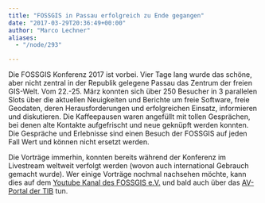```yaml
---
title: "FOSSGIS in Passau erfolgreich zu Ende gegangen"
date: "2017-03-29T20:36:49+00:00"
author: "Marco Lechner"
aliases:
  - "/node/293"

---
```


<p>Die FOSSGIS Konferenz 2017 ist vorbei. Vier Tage lang wurde das schöne, aber nicht zentral in der Republik gelegene Passau das Zentrum der freien GIS-Welt. Vom 22.-25. März konnten sich über 250 Besucher in 3 parallelen Slots über die aktuellen Neuigkeiten und Berichte um freie Software, freie Geodaten, deren Herausforderungen und erfolgreichen Einsatz, informieren und diskutieren. Die Kaffeepausen waren angefüllt mit tollen Gesprächen, bei denen alte Kontakte aufgefrischt und neue geknüpft werden konnten.
Die Gespräche und Erlebnisse sind einen Besuch der FOSSGIS auf jeden Fall Wert und können nicht ersetzt werden.</p>
<p>Die Vorträge immerhin, konnten bereits während der Konferenz im Livestream weltweit verfolgt werden (wovon auch international Gebrauch gemacht wurde). Wer einige Vorträge nochmal nachsehen möchte, kann dies auf dem <a href="https://www.youtube.com/user/fossgis">Youtube Kanal des FOSSGIS e.V.</a> und bald auch über das <a href="https://av.tib.eu/search?q=FOSSGIS&f=date%3Bhttp://dbpedia.org/resource/2017&o=0">AV-Portal der TIB</a> tun.</p>
